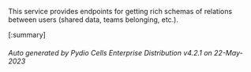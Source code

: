 






This service provides endpoints for getting rich schemas of relations between users (shared data, teams belonging, etc.).

[:summary]

###### Auto generated by Pydio Cells Enterprise Distribution v4.2.1 on 22-May-2023
